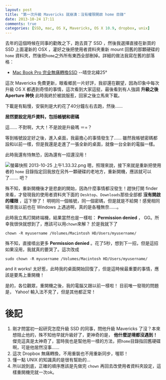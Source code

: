 ```yaml
---
layout: post
title: "第一次升級 Mavericks 就崩潰：沒有權限開啟 home 目錄"
date: 2013-10-24 17:11
comments: true
categories: [SSD, mac, OS X, Mavericks, OS X 10.9, dropbox, unix]
---
```

去年的這個時候在同事的勸敗之下，跑去買了 SSD ，然後我選擇直接在新買的 SSD 上面灌新的 OSX ，灌好之後把使用者資料夾重新 mount 回舊的那顆硬碟的 `home` 資料夾，然後把`home`之外所有東西全部刪掉。詳細的做法我寫在舊的部落格：

* [Mac Book Pro 完全無痛轉換SSD](http://lipon.blogspot.tw/2012/11/mac-book-pro-ssd.html "Mac Book Pro 完全無痛轉換SSD -- 晴空北緯25° ") --晴空北緯25°

這次 Mavericks 免費更新，眼看鄉民一片好評，我卻還在觀望，因為印象中每次升級 OS X 都遇到奇怪的事情，這次看到大家這挺，最後看到有人強調 **升級之後 Aperture 神快** 此時我終於被說服惹，回家之後立馬來下載。

下載是有點慢，安裝則是大約花了40分鐘左右去跑，然後......

**居然要設定用戶資料，包括帳號和密碼**

這...... 不對啊，大大！不是說是升級嗎 ＝=？

等到帳號設定好之後，進入桌面，我最擔心的事情發生了...... 雖然我帳號密碼都設和以前一樣，但是我還是走進了一張全新的桌面，就像一台全新的電腦一樣。

此時我還有恃無恐，因為還有一招還沒用！
<!--more-->
![螢幕快照 2013-10-25 上午1.33.32.png](/assets/img/Fj2FkP1ZQQG4HVCxj8TG_%E8%9E%A2%E5%B9%95%E5%BF%AB%E7%85%A7%202013-10-25%20%E4%B8%8A%E5%8D%881.33.32.png)
嗯，照理來說，接下來就是重新把使用者的 `home` 目錄指定回我放在另外一顆硬碟的老地方，重新開機，應該就可以了....... 吧？

殊不知，重新開機後才是悲劇的開始，因為什麼事情都沒發生！趕快打開 finder 來看，才發現我的使用者資料夾下面的 `Desktop`、`Downloads`那些全部都 **沒有開啟的權限** ，這下慘了！ 明明同一個帳號，同一個密碼，但是就是不給開！感覺相同場景我以前也在 Windows 上遇過啊，真的是各種無奈......。

此時我立馬打開終端機，結果當然也是一樣啦： **Permission denied** ， GG。所幸我很快就想到了，應該可以用`chown`來解？ 於是我就下了

    chown -R myusername /Volumes/Macintosh HD/Users/myusername/
    
殊不知，直接噴出更多 **Permission denied** 。花了5秒，想到下一招，但是這招如果沒用，我就真的要哭了。這次改成

    sudo chown -R myusername /Volumes/Macintosh HD/Users/myusername/

and it works! 太好惹，此時我的桌面開始回復了，但是這時候最重要的事情，應該是要馬上重開機！


是的，各位觀眾，重開機之後，我的電腦又跟以前一樣啦！ 目前唯一發現的問題是， Yahoo! 輸入法不見了，但是其他都正常！

# 後記
1. 剛才問當初一起研究怎麼升級 SSD 的同事，問他升級 Mavericks 了沒？本來想阻止他的，殊不知他早就升級好了，更神奇的是， **他什麼逆境都沒遇到！** 傑克這真是太神奇了，當時我也是幫他用一樣的方法，把`home`目錄指回舊硬碟啊，可是他居然沒事......
2. 這次 Dropbox 無痛轉換，不用重裝也不用重新同步，喔耶！
3. 懂一點 UNIX 的知識真的是很有幫助的...
4. 所以說到底，正確的順序應該是先做完 `chown` 再回去改使用者資料夾設定，這樣重開機完就一次ok。